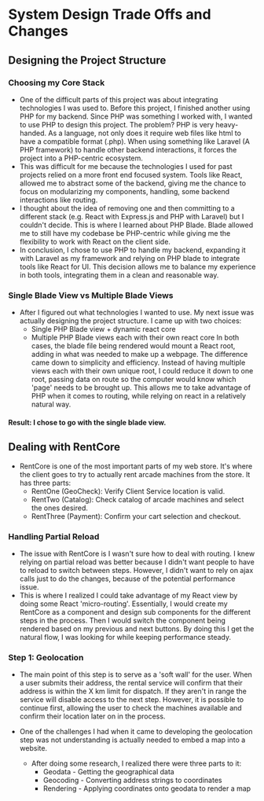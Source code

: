 # System Design Trade Offs and Changes

## Designing the Project Structure

### Choosing my Core Stack
- One of the difficult parts of this project was about integrating technologies I was used to. Before this project, I finished another using PHP for my backend. Since PHP was something I worked with, I wanted to use PHP to design this project. The problem? PHP is very heavy-handed. As a language, not only does it require web files like html to have a compatible format (.php). When using something like Laravel (A PHP framework) to handle other backend interactions, it forces the project into a PHP-centric ecosystem.
- This was difficult for me because the technologies I used for past projects relied on a more front end focused system. Tools like React, allowed me to abstract some of the backend, giving me the chance to focus on modularizing my components, handling, some backend interactions like routing.
- I thought about the idea of removing one and then committing to a different stack (e.g. React with Express.js and PHP with Laravel) but I couldn't decide. This is where I learned about PHP Blade. Blade allowed me to still have my codebase be PHP-centric while giving me the flexibility to work with React on the client side.
- In conclusion, I chose to use PHP to handle my backend, expanding it with Laravel as my framework and relying on PHP blade to integrate tools like React for UI. This decision allows me to balance my experience in both tools, integrating them in a clean and reasonable way.

### Single Blade View vs Multiple Blade Views
- After I figured out what technologies I wanted to use. My next issue was actually designing the project structure. I came up with two choices:
    - Single PHP Blade view + dynamic react core
    - Multiple PHP Blade views each with their own react core
In both cases, the blade file being rendered would mount a React root, adding in what was needed to make up a webpage. The difference came down to simplicity and efficiency. Instead of having multiple views each with their own unique root, I could reduce it down to one root, passing data on route so the computer would know which 'page' needs to be brought up. This allows me to take advantage of PHP when it comes to routing, while relying on react in a relatively natural way.
#### Result: I chose to go with the single blade view.

## Dealing with RentCore
- RentCore is one of the most important parts of my web store. It's where the client goes to try to actually rent arcade machines from the store. It has three parts:
    - RentOne (GeoCheck): Verify Client Service location is valid.
    - RentTwo (Catalog): Check catalog of arcade machines and select the ones desired.
    - RentThree (Payment): Confirm your cart selection and checkout.
### Handling Partial Reload
- The issue with RentCore is I wasn't sure how to deal with routing. I knew relying on partial reload was better because I didn't want people to have to reload to switch between steps. However, I didn't want to rely on ajax calls just to do the changes, because of the potential performance issue.
- This is where I realized I could take advantage of my React view by doing some React 'micro-routing'. Essentially, I would create my RentCore as a component and design sub components for the different steps in the process. Then I would switch the component being rendered based on my previous and next buttons. By doing this I get the natural flow, I was looking for while keeping performance steady.
### Step 1: Geolocation
- The main point of this step is to serve as a 'soft wall' for the user. When a user submits their address, the rental service will confirm that their address is within the X km limit for dispatch. If they aren't in range the service will disable access to the next step. However, it is possible to continue first, allowing the user to check the machines available and confirm their location later on in the process.

- One of the challenges I had when it came to developing the geolocation step was not understanding is actually needed to embed a map into a website.
    - After doing some research, I realized there were three parts to it:
        - Geodata - Getting the geographical data
        - Geocoding - Converting address strings to coordinates
        - Rendering - Applying coordinates onto geodata to render a map
    
